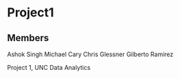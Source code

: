 # Project1

## Members
Ashok Singh
Michael Cary
Chris Glessner
Gilberto Ramirez

Project 1, UNC Data Analytics
